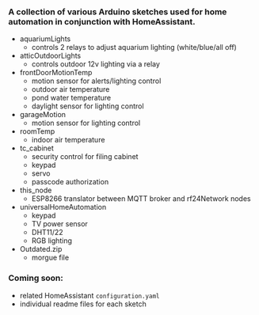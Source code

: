 ### A collection of various Arduino sketches used for home automation in conjunction with HomeAssistant.

* aquariumLights
  * controls 2 relays to adjust aquarium lighting (white/blue/all off)
* atticOutdoorLights
  * controls outdoor 12v lighting via a relay
* frontDoorMotionTemp
  * motion sensor for alerts/lighting control
  * outdoor air temperature
  * pond water temperature
  * daylight sensor for lighting control
* garageMotion
  * motion sensor for lighting control
* roomTemp
  * indoor air temperature
* tc_cabinet
  * security control for filing cabinet
  * keypad
  * servo
  * passcode authorization
* this_node
  * ESP8266 translator between MQTT broker and rf24Network nodes
* universalHomeAutomation
  * keypad
  * TV power sensor
  * DHT11/22
  * RGB lighting
* Outdated.zip
  * morgue file
  
### Coming soon:
* related HomeAssistant `configuration.yaml`
* individual readme files for each sketch